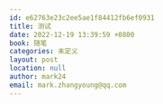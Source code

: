 ```yaml
---
id: e62763e23c2ee5ae1f84412fb6ef0931
title: 测试
date: 2022-12-19 13:39:59 +0800
book: 随笔
categories: 未定义
layout: post
location: null
author: mark24
email: mark.zhangyoung@qq.com
---
```

  